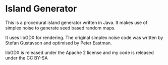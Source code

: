 Island Generator
======
This is a procedural island generator written in Java. It makes use of simplex noise to generate seed based random maps.

It uses libGDX for rendering. The original simplex noise code was written by Stefan Gustavson and optimised by Peter Eastman.

libGDX is released under the Apache 2 license and my code is released under the CC BY-SA
